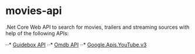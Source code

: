 # movies-api

.Net Core Web API to search for movies, trailers and streaming sources with help of the following APIs:

⋅⋅* [Guidebox API](https://www.guidebox.com/)
⋅⋅* [Omdb API](http://www.omdbapi.com/)
⋅⋅* [Google.Apis.YouTube.v3](https://www.nuget.org/packages/Google.Apis.YouTube.v3/)
